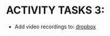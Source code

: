 # ACTIVITY TASKS 3:

- Add video recordings to: [dropbox](https://www.dropbox.com/request/sBLPVGqSBlgRB5Cke01a)


## 


##
